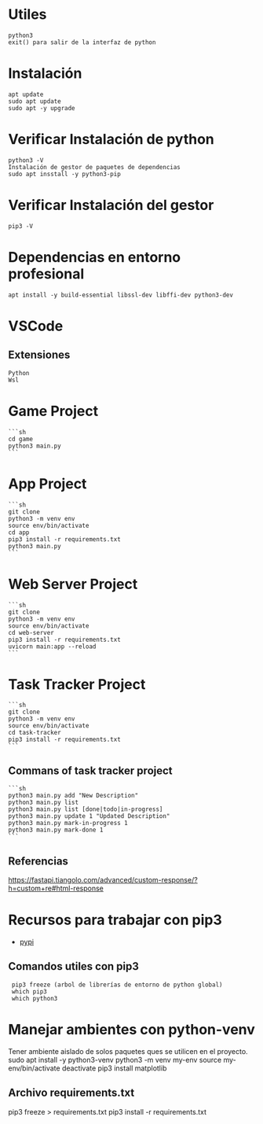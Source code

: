 # Utiles
    python3
    exit() para salir de la interfaz de python
# Instalación
    apt update
    sudo apt update
    sudo apt -y upgrade
# Verificar Instalación de python
    python3 -V
    Instalación de gestor de paquetes de dependencias
    sudo apt insstall -y python3-pip
   
# Verificar Instalación del gestor
    pip3 -V
# Dependencias en entorno profesional
    apt install -y build-essential libssl-dev libffi-dev python3-dev
# VSCode 
## Extensiones
    Python
    Wsl

# Game Project
    ```sh
    cd game
    python3 main.py
    ```
# App Project
    ```sh   
    git clone
    python3 -m venv env    
    source env/bin/activate
    cd app
    pip3 install -r requirements.txt
    python3 main.py
    ```
# Web Server Project 
    ```sh   
    git clone
    python3 -m venv env    
    source env/bin/activate
    cd web-server
    pip3 install -r requirements.txt
    uvicorn main:app --reload
    ```   
# Task Tracker Project
    ```sh   
    git clone
    python3 -m venv env    
    source env/bin/activate
    cd task-tracker
    pip3 install -r requirements.txt
    ``` 
## Commans of task tracker project
    ```sh  
    python3 main.py add "New Description"
    python3 main.py list
    python3 main.py list [done|todo|in-progress]
    python3 main.py update 1 "Updated Description"
    python3 main.py mark-in-progress 1
    python3 main.py mark-done 1
    ```  

## Referencias
https://fastapi.tiangolo.com/advanced/custom-response/?h=custom+re#html-response

# Recursos para trabajar con pip3
*  [pypi](https://pypi.org/)
## Comandos utiles con pip3
     pip3 freeze (arbol de librerías de entorno de python global)
     which pip3
     which python3
# Manejar ambientes con python-venv
Tener ambiente aislado de solos paquetes ques se utilicen en el proyecto.
    sudo apt install -y python3-venv
     python3 -m venv my-env
     source my-env/bin/activate
     deactivate
     pip3 install matplotlib
## Archivo requirements.txt
pip3 freeze > requirements.txt
pip3 install -r requirements.txt